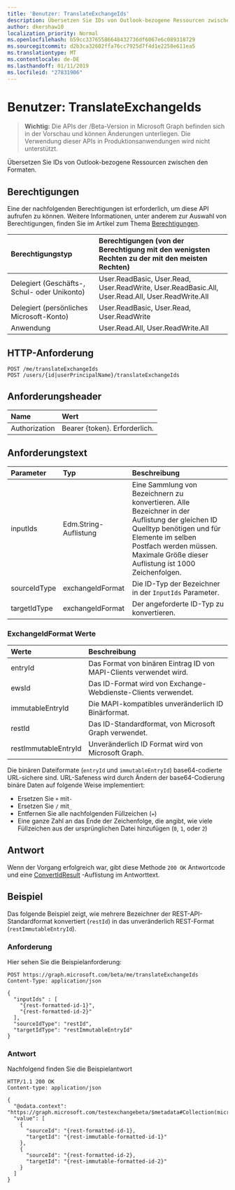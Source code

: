 ```yaml
---
title: 'Benutzer: TranslateExchangeIds'
description: Übersetzen Sie IDs von Outlook-bezogene Ressourcen zwischen den Formaten.
author: dkershaw10
localization_priority: Normal
ms.openlocfilehash: b59cc33765586648432736df6067e6c089318729
ms.sourcegitcommit: d2b3ca32602ffa76cc7925d7f4d1e2258e611ea5
ms.translationtype: MT
ms.contentlocale: de-DE
ms.lasthandoff: 01/11/2019
ms.locfileid: "27831906"
---
```

# <a name="user-translateexchangeids"></a>Benutzer: TranslateExchangeIds

> **Wichtig:** Die APIs der /Beta-Version in Microsoft Graph befinden sich in der Vorschau und können Änderungen unterliegen. Die Verwendung dieser APIs in Produktionsanwendungen wird nicht unterstützt.

Übersetzen Sie IDs von Outlook-bezogene Ressourcen zwischen den Formaten.

## <a name="permissions"></a>Berechtigungen

Eine der nachfolgenden Berechtigungen ist erforderlich, um diese API aufrufen zu können. Weitere Informationen, unter anderem zur Auswahl von Berechtigungen, finden Sie im Artikel zum Thema [Berechtigungen](/graph/permissions-reference).

| Berechtigungstyp | Berechtigungen (von der Berechtigung mit den wenigsten Rechten zu der mit den meisten Rechten) |
|:----------------|:--------------------------------------------|
| Delegiert (Geschäfts-, Schul- oder Unikonto) | User.ReadBasic, User.Read, User.ReadWrite, User.ReadBasic.All, User.Read.All, User.ReadWrite.All |
| Delegiert (persönliches Microsoft-Konto) | User.ReadBasic, User.Read, User.ReadWrite |
| Anwendung | User.Read.All, User.ReadWrite.All |

## <a name="http-request"></a>HTTP-Anforderung

<!-- { "blockType": "ignored" } -->

```http
POST /me/translateExchangeIds
POST /users/{id|userPrincipalName}/translateExchangeIds
```

## <a name="request-headers"></a>Anforderungsheader

| Name | Wert |
|:-----|:------|
| Authorization | Bearer {token}. Erforderlich. |

## <a name="request-body"></a>Anforderungstext

| Parameter | Typ | Beschreibung |
|:----------|:-----|:------------|
| inputIds | Edm.String-Auflistung | Eine Sammlung von Bezeichnern zu konvertieren. Alle Bezeichner in der Auflistung der gleichen ID Quelltyp benötigen und für Elemente im selben Postfach werden müssen. Maximale Größe dieser Auflistung ist 1000 Zeichenfolgen. |
| sourceIdType | exchangeIdFormat | Die ID-Typ der Bezeichner in der `InputIds` Parameter. |
| targetIdType | exchangeIdFormat | Der angeforderte ID-Typ zu konvertieren. |

### <a name="exchangeidformat-values"></a>ExchangeIdFormat Werte

| Werte | Beschreibung |
|:-------|:------------|
| entryId | Das Format von binären Eintrag ID von MAPI-Clients verwendet wird. |
| ewsId | Das ID-Format wird von Exchange-Webdienste-Clients verwendet. |
| immutableEntryId | Die MAPI-kompatibles unveränderlich ID Binärformat. |
| restId | Das ID-Standardformat, von Microsoft Graph verwendet. |
| restImmutableEntryId | Unveränderlich ID Format wird von Microsoft Graph. |

Die binären Dateiformate (`entryId` und `immutableEntryId`) base64-codierte URL-sichere sind. URL-Safeness wird durch Ändern der base64-Codierung binäre Daten auf folgende Weise implementiert:

- Ersetzen Sie `+` mit`-`
- Ersetzen Sie `/` mit`_`
- Entfernen Sie alle nachfolgenden Füllzeichen (`=`)
- Eine ganze Zahl an das Ende der Zeichenfolge, die angibt, wie viele Füllzeichen aus der ursprünglichen Datei hinzufügen (`0`, `1`, oder `2`)

## <a name="response"></a>Antwort

Wenn der Vorgang erfolgreich war, gibt diese Methode `200 OK` Antwortcode und eine [ConvertIdResult](../resources/convertidresult.md) -Auflistung im Antworttext.

## <a name="example"></a>Beispiel

Das folgende Beispiel zeigt, wie mehrere Bezeichner der REST-API-Standardformat konvertiert (`restId`) in das unveränderlich REST-Format (`restImmutableEntryId`).

### <a name="request"></a>Anforderung

Hier sehen Sie die Beispielanforderung:
<!-- {
  "blockType": "request",
  "name": "user_translateexchangeids"
}-->

```http
POST https://graph.microsoft.com/beta/me/translateExchangeIds
Content-Type: application/json

{
  "inputIds" : [
    "{rest-formatted-id-1}",
    "{rest-formatted-id-2}"
  ],
  "sourceIdType": "restId",
  "targetIdType": "restImmutableEntryId"
}
```

### <a name="response"></a>Antwort

Nachfolgend finden Sie die Beispielantwort
<!-- {
  "blockType": "response",
  "@odata.type": "microsoft.graph.convertIdResult",
  "isCollection": true
} -->

```http
HTTP/1.1 200 OK
Content-type: application/json

{
  "@odata.context": "https://graph.microsoft.com/testexchangebeta/$metadata#Collection(microsoft.graph.convertIdResult)",
  "value": [
    {
      "sourceId": "{rest-formatted-id-1},
      "targetId": "{rest-immutable-formatted-id-1}"
    },
    {
      "sourceId": "{rest-formatted-id-2},
      "targetId": "{rest-immutable-formatted-id-2}"
    }
  ]
}
```
